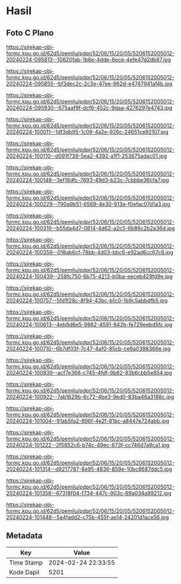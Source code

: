 # Hasil

## Foto C Plano

https://sirekap-obj-formc.kpu.go.id/62d5/pemilu/pdpr/52/06/15/20/05/5206152005012-20240224-095813--10620fab-1b8e-4dde-8ece-4efe47d2db87.jpg

https://sirekap-obj-formc.kpu.go.id/62d5/pemilu/pdpr/52/06/15/20/05/5206152005012-20240224-095855--bf3dec2c-2c3e-47ee-962d-e4747941af4b.jpg

https://sirekap-obj-formc.kpu.go.id/62d5/pemilu/pdpr/52/06/15/20/05/5206152005012-20240224-095930--675aaf9f-dcf6-452c-9daa-4276297e4743.jpg

https://sirekap-obj-formc.kpu.go.id/62d5/pemilu/pdpr/52/06/15/20/05/5206152005012-20240224-100011--1df3db95-1c09-4a2e-926c-24651ce92107.jpg

https://sirekap-obj-formc.kpu.go.id/62d5/pemilu/pdpr/52/06/15/20/05/5206152005012-20240224-100110--d091f739-5ea2-4392-a1f1-253675adac01.jpg

https://sirekap-obj-formc.kpu.go.id/62d5/pemilu/pdpr/52/06/15/20/05/5206152005012-20240224-100148--3ef18dfc-7693-49d3-b23c-7cbbbe36cfa7.jpg

https://sirekap-obj-formc.kpu.go.id/62d5/pemilu/pdpr/52/06/15/20/05/5206152005012-20240224-100229--790a9b51-6569-4e30-913e-f0efac07d1a3.jpg

https://sirekap-obj-formc.kpu.go.id/62d5/pemilu/pdpr/52/06/15/20/05/5206152005012-20240224-100319--b55da4d7-0814-4d62-a2c5-6b86c2b2a36d.jpg

https://sirekap-obj-formc.kpu.go.id/62d5/pemilu/pdpr/52/06/15/20/05/5206152005012-20240224-100359--018ab6cf-78bb-4d03-bbc6-e92ad6cc67c8.jpg

https://sirekap-obj-formc.kpu.go.id/62d5/pemilu/pdpr/52/06/15/20/05/5206152005012-20240224-100439--258fc750-6b75-4213-b0ba-eeceb429fd9e.jpg

https://sirekap-obj-formc.kpu.go.id/62d5/pemilu/pdpr/52/06/15/20/05/5206152005012-20240224-100757--5fd1f28c-8f94-43bc-b1c0-1b9c5abbdfb5.jpg

https://sirekap-obj-formc.kpu.go.id/62d5/pemilu/pdpr/52/06/15/20/05/5206152005012-20240224-100613--4eb9d6e5-9862-4591-842b-fe729eebd5fc.jpg

https://sirekap-obj-formc.kpu.go.id/62d5/pemilu/pdpr/52/06/15/20/05/5206152005012-20240224-100710--6b7df03f-7c47-4af0-85cb-ce6a0398366e.jpg

https://sirekap-obj-formc.kpu.go.id/62d5/pemilu/pdpr/52/06/15/20/05/5206152005012-20240224-100839--acf7e368-c745-4fdf-9b82-83b6cbb5e854.jpg

https://sirekap-obj-formc.kpu.go.id/62d5/pemilu/pdpr/52/06/15/20/05/5206152005012-20240224-100922--7ab1629b-6c72-4be3-9ed0-83ba46a3188c.jpg

https://sirekap-obj-formc.kpu.go.id/62d5/pemilu/pdpr/52/06/15/20/05/5206152005012-20240224-101004--91ab5fa2-896f-4e2f-81bc-a8447e724abb.jpg

https://sirekap-obj-formc.kpu.go.id/62d5/pemilu/pdpr/52/06/15/20/05/5206152005012-20240224-101222--2f5852c6-b74c-49ec-873f-cc746d7a9ca1.jpg

https://sirekap-obj-formc.kpu.go.id/62d5/pemilu/pdpr/52/06/15/20/05/5206152005012-20240224-101314--d9217787-8e95-4836-859e-10bc8687ddc5.jpg

https://sirekap-obj-formc.kpu.go.id/62d5/pemilu/pdpr/52/06/15/20/05/5206152005012-20240224-101358--67318f04-f734-447c-903c-99a034a89212.jpg

https://sirekap-obj-formc.kpu.go.id/62d5/pemilu/pdpr/52/06/15/20/05/5206152005012-20240224-101448--5a4fadd2-c75b-455f-ae14-24201d1ace56.jpg


## Metadata

| Key        | Value               |
| ---------- | ------------------- |
| Time Stamp | 2024-02-24 22:33:55 |
| Kode Dapil | 5201                |



